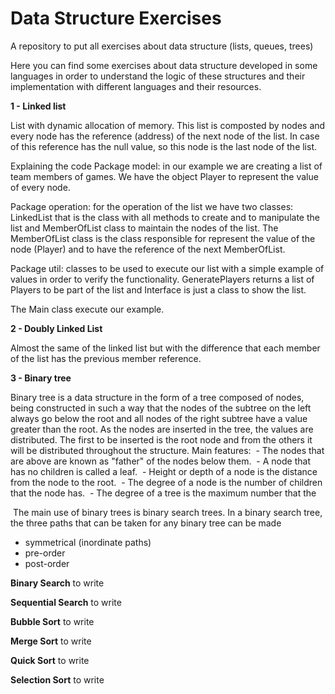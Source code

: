 # Data Structure Exercises
A repository to put all exercises about data structure (lists, queues, trees)

Here you can find some exercises about data structure developed in some languages in order to 
understand the logic of these structures and their implementation with different languages and their resources.


**1 - Linked list**

List with dynamic allocation of memory. 
This list is composted by nodes and every node has the reference (address) of the next node of the list. 
In case of this reference has the null value, so this node is the last node of the list.


Explaining the code
Package model: in our example we are creating a list of team members of games. We have the object Player to represent the value of every node.

Package operation: for the operation of the list we have two classes: LinkedList that is the class with all methods to create and to manipulate the list and MemberOfList class to maintain the nodes of the list.
The MemberOfList class is the class responsible for represent the value of the node (Player) and to have the reference of the next MemberOfList.

Package util: classes to be used to execute our list with a simple example of values in order to verify the functionality. GeneratePlayers returns a list of Players to be part of the list and Interface is just a class to show the list.

The Main class execute our example.




**2 - Doubly Linked List**

Almost the same of the linked list but with the difference that each member of the list has the previous member reference.




**3 - Binary tree**

Binary tree is a data structure in the form of a tree composed of nodes, being constructed in such a way that the nodes of the subtree on the left always go below the root and all nodes of the right subtree have a value greater than the root.
As the nodes are inserted in the tree, the values ​​are distributed. The first to be inserted is the root node and from the others it will be distributed throughout the structure.
Main features:
 - The nodes that are above are known as "father" of the nodes below them.
 - A node that has no children is called a leaf.
 - Height or depth of a node is the distance from the node to the root.
 - The degree of a node is the number of children that the node has.
 - The degree of a tree is the maximum number that the

 The main use of binary trees is binary search trees. In a binary search tree, the three paths that can be taken for any binary tree can be made
- symmetrical (inordinate paths)
- pre-order
- post-order




**Binary Search**
to write

**Sequential Search**
to write

**Bubble Sort**
to write

**Merge Sort**
to write

**Quick Sort**
to write

**Selection Sort**
to write
